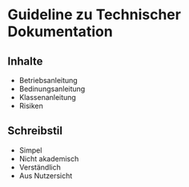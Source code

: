 # Guideline zu Technischer Dokumentation
## Inhalte
* Betriebsanleitung
* Bedinungsanleitung
* Klassenanleitung
* Risiken

## Schreibstil
* Simpel
* Nicht akademisch
* Verständlich
* Aus Nutzersicht